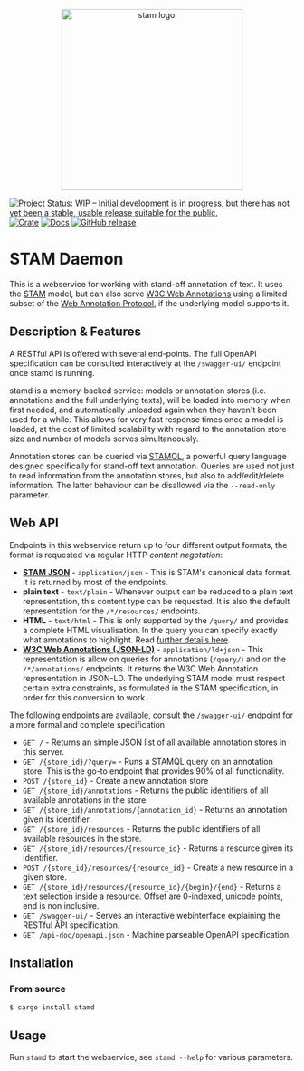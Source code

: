 <p align="center">
    <img src="https://github.com/annotation/stam/raw/master/logo.png" alt="stam logo" width="320" />
</p>

[![Project Status: WIP – Initial development is in progress, but there has not yet been a stable, usable release suitable for the public.](https://www.repostatus.org/badges/latest/wip.svg)](https://www.repostatus.org/#wip)
[![Crate](https://img.shields.io/crates/v/stamd.svg)](https://crates.io/crates/stamd)
[![Docs](https://docs.rs/stamd/badge.svg)](https://docs.rs/stamd/)
[![GitHub release](https://img.shields.io/github/release/annotation/stamd.svg)](https://GitHub.com/annotation/stamd/releases/)

# STAM Daemon

This is a webservice for working with stand-off annotation of text. It uses the
[STAM](https://annotation.github.io/stam) model, but can also serve [W3C Web
Annotations](https://www.w3.org/TR/annotation-model/) using a limited subset of
the [Web Annotation Protocol](https://www.w3.org/TR/annotation-protocol/), if
the underlying model supports it.

## Description & Features

A RESTful API is offered with several end-points. The full OpenAPI specification can be consulted
interactively at the `/swagger-ui/` endpoint once stamd is running.

stamd is a memory-backed service: models or annotation stores (i.e. annotations and the full
underlying texts), will be loaded into memory when first needed, and
automatically unloaded again when they haven't been used for a while. This
allows for very fast response times once a model is loaded, at the cost of
limited scalability with regard to the annotation store size and number of models serves
simultaneously.

Annotation stores can be queried via
[STAMQL](https://github.com/annotation/stam/tree/master/extensions/stam-query),
a powerful query language designed specifically for stand-off text annotation.
Queries are used not just to read information from the annotation stores, but
also to add/edit/delete information. The latter behaviour can be disallowed via
the `--read-only` parameter.

## Web API

Endpoints in this webservice return up to four different output formats, the format
is requested via regular HTTP *content negotation*:

* [**STAM JSON**](https://github.com/annotation/stam/?tab=readme-ov-file#stam-json) - `application/json` - This is STAM's canonical data format. It is returned by most of the endpoints.
* **plain text** - `text/plain` - Whenever output can be reduced to a plain text representation, this content type can be requested. It is also the default representation for the `/*/resources/` endpoints.
* **HTML** - `text/html` - This is only supported by the `/query/` and provides a complete HTML visualisation. In the query you can specify exactly what annotations to highlight. Read [further details here](https://github.com/annotation/stam-tools?tab=readme-ov-file#stam-view).
* [**W3C Web Annotations (JSON-LD)**](https://www.w3.org/TR/annotation-model/) - `application/ld+json` - This representation is allow on queries for annotations (`/query/`) and on the `/*/annotations/` endpoints. It returns the W3C Web Annotation representation in JSON-LD. The underlying STAM model must respect certain extra constraints, as formulated in the STAM specification, in order for this conversion to work.

The following endpoints are available, consult the `/swagger-ui/` endpoint for
a more formal and complete specification.

* `GET /`                  - Returns an simple JSON list of all available annotation stores in this server.
* `GET /{store_id}/?query=`   - Runs a STAMQL query on an annotation store. This is the go-to endpoint that provides 90% of all functionality.
* `POST /{store_id}`            - Create a new annotation store
* `GET /{store_id}/annotations` - Returns the public identifiers of all available annotations in the store.
* `GET /{store_id}/annotations/{annotation_id}` - Returns an annotation given its identifier.
* `GET /{store_id}/resources` - Returns the public identifiers of all available resources in the store.
* `GET /{store_id}/resources/{resource_id}` - Returns a resource given its identifier.
* `POST /{store_id}/resources/{resource_id}` - Create a new resource in a given store.
* `GET /{store_id}/resources/{resource_id}/{begin}/{end}` - Returns a text selection inside a resource. Offset are 0-indexed, unicode points, end is non inclusive.
* `GET /swagger-ui/`       - Serves an interactive webinterface explaining the RESTful API specification.
* `GET /api-doc/openapi.json`   - Machine parseable OpenAPI specification.

## Installation

### From source

```
$ cargo install stamd
```

## Usage

Run `stamd` to start the webservice, see `stamd --help` for various parameters.
